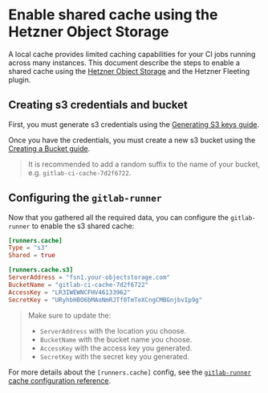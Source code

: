 # Enable shared cache using the Hetzner Object Storage

A local cache provides limited caching capabilities for your CI jobs running across many instances. This document describe the steps to enable a shared cache using the [Hetzner Object Storage](https://docs.hetzner.com/storage/object-storage) and the Hetzner Fleeting plugin.

## Creating s3 credentials and bucket

First, you must generate s3 credentials using the [Generating S3 keys guide](https://docs.hetzner.com/storage/object-storage/getting-started/generating-s3-keys/).

Once you have the credentials, you must create a new s3 bucket using the [Creating a Bucket guide](https://docs.hetzner.com/storage/object-storage/getting-started/creating-a-bucket/).

> It is recommended to add a random suffix to the name of your bucket, e.g. `gitlab-ci-cache-7d2f6722`.

## Configuring the `gitlab-runner`

Now that you gathered all the required data, you can configure the `gitlab-runner` to enable the s3 shared cache:

```toml
[runners.cache]
Type = "s3"
Shared = true

[runners.cache.s3]
ServerAddress = "fsn1.your-objectstorage.com"
BucketName = "gitlab-ci-cache-7d2f6722"
AccessKey = "LR3IWEWNCFHV46133962"
SecretKey = "URyhbHBO6bMAoNmRJTf0TmTeXCngCMBGnjbvIp9g"
```

> Make sure to update the:
>
> - `ServerAddress` with the location you choose.
> - `BucketName` with the bucket name you choose.
> - `AccessKey` with the access key you generated.
> - `SecretKey` with the secret key you generated.

For more details about the `[runners.cache]` config, see the [`gitlab-runner` cache configuration reference](https://docs.gitlab.com/runner/configuration/advanced-configuration.html#the-runnerscache-section).
